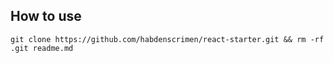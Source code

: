 ## How to use

`git clone https://github.com/habdenscrimen/react-starter.git && rm -rf .git readme.md`
